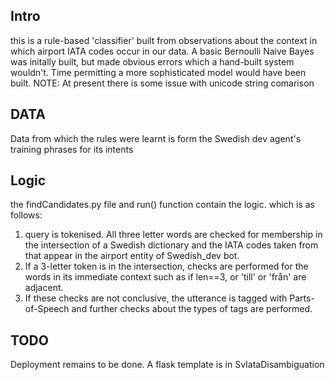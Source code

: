 ## Intro
this is a rule-based 'classifier' built from observations about
the context in which airport IATA codes occur in our data.
A basic Bernoulli Naive Bayes was initally built, but made obvious errors which
a hand-built system wouldn't. Time permitting a more sophisticated model would have been built.
NOTE:
At present there is some issue with unicode string comarison

## DATA
Data from which the rules were learnt is form the Swedish dev agent's training phrases for its intents

## Logic
the findCandidates.py file and run() function contain the logic.
which is as follows:
1. query is tokenised. All three letter words are checked for membership in the
intersection of a Swedish dictionary and the IATA codes taken from that appear in the airport entity of Swedish_dev bot.
2. If a 3-letter token is in the intersection, checks are performed for the words in its immediate context
such as if len==3, or 'till' or 'från' are adjacent.
3. If these checks are not conclusive, the utterance is tagged with Parts-of-Speech
and further checks about the types of tags are performed.

## TODO
Deployment remains to be done.
A flask template is in SvIataDisambiguation